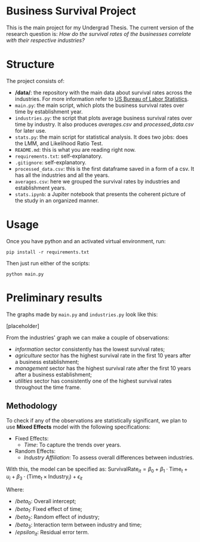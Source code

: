 # Business Survival Project

This is the main project for my Undergrad Thesis. The current version of the research question
is: *How do the survival rates of the businesses correlate with their respective industries?*

# Structure

The project consists of:

- **/data/**: the repository with the main data about survival rates across the industries. For more information refer to [US Bureau of Labor Statistics](https://www.bls.gov/bdm/bdmage.htm#Information).
- `main.py`: the main script, which plots the business survival rates over time by establishment year. 
- `industries.py`: the script that plots average business survival rates over time by industry. It also produces *averages.csv* and *processed_data.csv* for later use.
- `stats.py`: the main script for statistical analysis. It does two jobs: does the LMM, and Likelihood Ratio Test.
- `README.md`: this is what you are reading right now.
- `requirements.txt`: self-explanatory.
- `.gitignore`: self-explanatory.
- `processed_data.csv`: this is the first dataframe saved in a form of a csv. It has all the industries and all the years.
- `averages.csv`: here we grouped the survival rates by industries and establishment years.  
- `stats.ipynb`: a Jupiter notebook that presents the coherent picture of the study in an organized manner.

# Usage

Once you have python and an activated virtual environment, run:
```
pip install -r requirements.txt
```

Then just run either of the scripts:
```shell
python main.py
```

# Preliminary results

The graphs made by `main.py` and `industries.py` look like this:

[placeholder]

From the industries' graph we can make a couple of observations:
- *information* sector consistently has the lowest survival rates;
- *agriculture* sector has the highest survival rate in the first 10 years after a business establishment;
- *management* sector has the highest survival rate after the first 10 years after a business establishment;
- *utilities* sector has consistently one of the highest survival rates throughout the time frame.

## Methodology

To check if any of the observations are statistically significant, we plan to use **Mixed Effects** model with the
following specifications:

- Fixed Effects:
  - *Time*: To capture the trends over years.
- Random Effects:
  - *Industry Affiliation*: To assess overall differences between industries.

With this, the model can be specified as: 
$`\text{SurvivalRate}_{it} = \beta_0 + \beta_1 \cdot \text{Time}_t + u_i + \beta_3 \cdot (\text{Time}_t \times \text{Industry}_i) + \epsilon_{it}`$

Where:
- $`/beta_0`$: Overall intercept;
- $`/beta_1`$: Fixed effect of time;
- $`/beta_2`$: Random effect of industry;
- $`/beta_3`$: Interaction term between industry and time;
- $`/epsilon_{it}`$: Residual error term.

